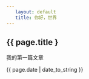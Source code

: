 ```yaml
---
　　layout: default
　　title: 你好，世界
---
```


## {{ page.title }

我的第一篇文章

{{ page.date | date_to_string }}
 
